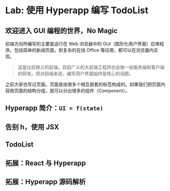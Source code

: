 # Lab: 使用 Hyperapp 编写 TodoList


## 欢迎进入 GUI 编程的世界，No Magic


前端方向所编写的主要是运行在 Web 浏览器中的 GUI（图形化用户界面）应用程序。包括简单的新闻页面，到复杂的在线 Office 等应用，都可以在浏览器内实现。

> 这是比较狭义的前端。目前广义的大前端工程师也会做一些服务端和客户端的研发。但对前端来说，编写用户界面始终是核心的话题。

之前大家也写过页面。页面是由很多个相互嵌套的标签构成的。如果我们把页面内容按页面的结构分组，就可以分出很多的组件（Component）。

## Hyperapp 简介：`UI = f(state)`





## 告别 h，使用 JSX


## TodoList





## 拓展：React 与 Hyperapp



## 拓展：Hyperapp 源码解析